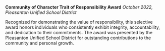 **Community of Character Trait of Responsibility Award** 
  *October 2022, Pleasanton Unified School District* 
  
  Recognized for demonstrating the value of responsibility, this selective award honors individuals who consistently exhibit integrity, accountability, and dedication to their commitments. The award was presented by the Pleasanton Unified School District for outstanding contributions to the community and personal growth.

